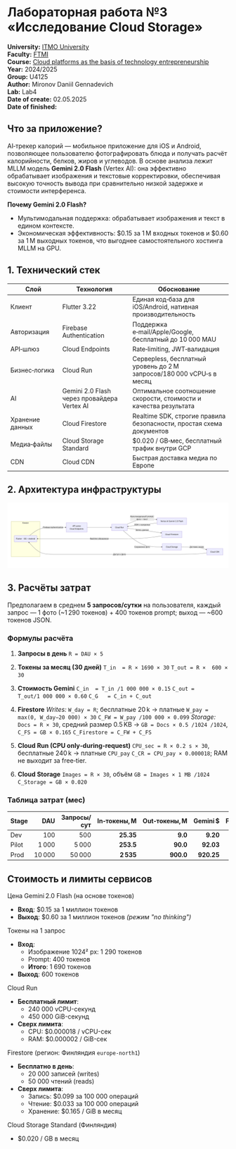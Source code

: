 # Лабораторная работа №3 «Исследование Cloud Storage»

**University:** [ITMO University](https://itmo.ru/ru/)  
**Faculty:** [FTMI](https://ftmi.itmo.ru)  
**Course:** [Cloud platforms as the basis of technology entrepreneurship](https://itmo-ict-faculty.github.io/cloud-platforms-as-the-basis-of-technology-entrepreneurship/)  
**Year:** 2024/2025  
**Group:** U4125  
**Author:** Mironov Daniil Gennadevich  
**Lab:** Lab4  
**Date of create:** 02.05.2025  
**Date of finished:** 


## Что за приложение?

AI‑трекер калорий — мобильное приложение для iOS и Android, позволяющее пользователю фотографировать блюда и получать расчёт калорийности, белков, жиров и углеводов. В основе анализа лежит MLLM модель **Gemini 2.0 Flash** (Vertex AI): она эффективно обрабатывает изображения и текстовые корректировки, обеспечивая высокую точность вывода при сравнительно низкой задержке и стоимости интерференса.

**Почему Gemini 2.0 Flash?**

* Мультимодальная поддержка: обрабатывает изображения и текст в едином контексте.
* Экономическая эффективность: \$0.15 за 1 M входных токенов и \$0.60 за 1 M выходных токенов, что выгоднее самостоятельного хостинга MLLM на GPU.

## 1. Технический стек

| Слой            | Технология                    | Обоснование                                                                              |
| --------------- | ----------------------------- | ---------------------------------------------------------------------------------------- |
| Клиент          | Flutter 3.22                  | Единая код‑база для iOS/Android, нативная производительность                             |
| Авторизация     | Firebase Authentication       | Поддержка e‑mail/Apple/Google, бесплатный до 10 000 MAU                                  |
| API‑шлюз        | Cloud Endpoints       | Rate‑limiting, JWT‑валидация                                                             |
| Бизнес‑логика   | Cloud Run                     | Серверless, бесплатный уровень до 2 M запросов/180 000 vCPU‑s в месяц |
| AI     | Gemini 2.0 Flash через провайдера Vertex AI| Оптимальное соотношение скорости, стоимости и качества результата                        |
| Хранение данных | Cloud Firestore | Realtime SDK, строгие правила безопасности, простая схема документов                     |
| Медиа‑файлы     | Cloud Storage Standard   | \$0.020 / GB‑мес, бесплатный трафик внутри GCP                                           |
| CDN             | Cloud CDN                     | Быстрая доставка медиа по Европе                                     |

## 2. Архитектура инфраструктуры

![Диаграмма](../screenshots/diagram.png)

## 3. Расчёты затрат

Предполагаем в среднем **5 запросов/сутки** на пользователя, каждый запрос — 1 фото (\~1 290 токенов) + 400 токенов prompt; выход — \~600 токенов JSON.

### Формулы расчёта

1. **Запросы в день**
   `R = DAU × 5`

2. **Токены за месяц (30 дней)**
   `T_in  = R × 1690 × 30`
   `T_out = R ×  600 × 30`

3. **Стоимость Gemini**
   `C_in  = T_in /1 000 000 × 0.15`
   `C_out = T_out/1 000 000 × 0.60`
   `C_G   = C_in + C_out`

4. **Firestore**
   *Writes:* `W_day = R`; бесплатные 20 k → платные `W_pay = max(0, W_day−20 000) × 30`
   `C_FW = W_pay /100 000 × 0.099`
   *Storage:* `Docs = R × 30`, средний размер 0.5 KB →
   `GB = Docs × 0.5 /1024 /1024`, `C_FS = GB × 0.165`
   `C_Firestore = C_FW + C_FS`

5. **Cloud Run (CPU only‑during‑request)**
   `CPU_sec = R × 0.2 s × 30`, бесплатные 240 k → платные `CPU_pay`
   `C_CR = CPU_pay × 0.000018`; RAM не выходит за free‑tier.

6. **Cloud Storage**
   `Images = R × 30`, объём `GB = Images × 1 MB /1024`
   `C_Storage = GB × 0.020`

### Таблица затрат (мес)

| Stage |    DAU | Запросы/сут | In‑токены, M | Out‑токены, M | **Gemini \$** | Firestore \$ | Cloud Run \$ | Storage \$ | **Итого \$** |
| ----- | -----: | ----------: | -----------: | ------------: | ------------: | -----------: | -----------: | ---------: | -----------: |
| Dev   |    100 |         500 |    **25.35** |       **9.0** |      **9.20** |        0.001 |            0 |       0.29 |     **9.50** |
| Pilot |  1 000 |       5 000 |    **253.5** |      **90.0** |     **92.03** |        0.012 |            0 |       2.93 |    **94.97** |
| Prod  | 10 000 |      50 000 |    **2 535** |     **900.0** |    **920.25** |         1.01 |         1.08 |      29.30 |   **951.64** |


## Стоимость и лимиты сервисов

Цена Gemini 2.0 Flash (на основе токенов)
- **Вход**: $0.15 за 1 миллион токенов  
- **Выход**: $0.60 за 1 миллион токенов *(режим "no thinking")*

Токены на 1 запрос
- **Вход**:
  - Изображение 1024² px: 1 290 токенов
  - Prompt: 400 токенов  
  - **Итого**: 1 690 токенов
- **Выход**: 600 токенов

Cloud Run
- **Бесплатный лимит**:
  - 240 000 vCPU-секунд
  - 450 000 GiB-секунд
- **Сверх лимита**:
  - CPU: $0.000018 / vCPU-сек
  - RAM: $0.000002 / GiB-сек

Firestore (регион: Финляндия `europe-north1`)
- **Бесплатно в день**:
  - 20 000 записей (writes)
  - 50 000 чтений (reads)
- **Сверх лимита**:
  - Запись: $0.099 за 100 000 операций
  - Чтение: $0.033 за 100 000 операций
  - Хранение: $0.165 / GiB в месяц

Cloud Storage Standard (Финляндия)
- $0.020 / GB в месяц
